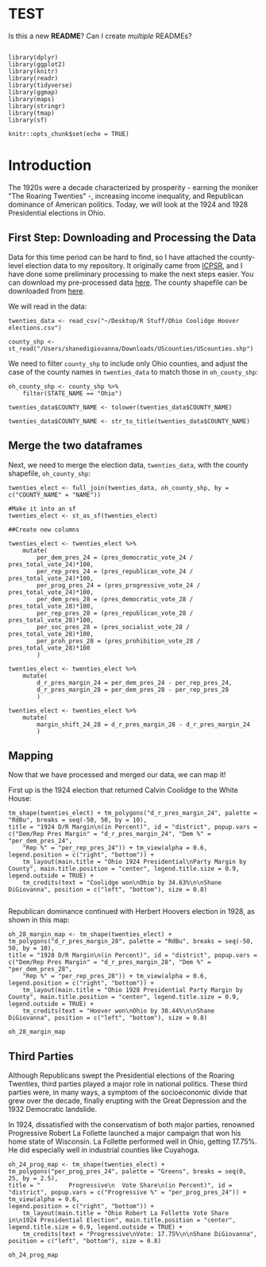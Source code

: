 # TEST
Is this a new **README**?
Can I create _multiple_ READMEs?

```{r setup, include = TRUE}

library(dplyr)
library(ggplot2)
library(knitr)
library(readr)
library(tidyverse)
library(ggmap)
library(maps)
library(stringr)
library(tmap)
library(sf)

knitr::opts_chunk$set(echo = TRUE)
```
# Introduction

The 1920s were a decade characterized by prosperity - earning the moniker "The Roaring Twenties" -, increasing income inequality, and Republican dominance of 
American politics. Today, we will look at the 1924 and 1928 Presidential elections in Ohio.

## First Step: Downloading and Processing the Data

Data for this time period can be hard to find, so I have attached the county-level election data to my repository. It originally came from [ICPSR](https://www.icpsr.umich.edu/web/pages/),
and I have done some preliminary processing to make the next steps easier. You can download my pre-processed data [here](https://raw.githubusercontent.com/shanedigiovanna/myrepotest1/main/Ohio%20Coolidge%20Hoover%20elections.csv).
The county shapefile can be downloaded from [here](https://community.esri.com/t5/arcgis-enterprise-portal/where-can-i-find-a-shapefile-with-all-us-counties-and-fips-code/td-p/307592).

We will read in the data:

```{r data}
twenties_data <- read_csv("~/Desktop/R Stuff/Ohio Coolidge Hoover elections.csv")

county_shp <- st_read("/Users/shanedigiovanna/Downloads/UScounties/UScounties.shp")
```

We need to filter `county_shp` to include only Ohio counties, and adjust the case of the county names in `twenties_data` to match those in `oh_county_shp`:

```{r}
oh_county_shp <- county_shp %>%
	filter(STATE_NAME == "Ohio")

twenties_data$COUNTY_NAME <- tolower(twenties_data$COUNTY_NAME)

twenties_data$COUNTY_NAME <- str_to_title(twenties_data$COUNTY_NAME)
```


## Merge the two dataframes

Next, we need to merge the election data, `twenties_data`, with the county shapefile, `oh_county_shp`:

```{r}
twenties_elect <- full_join(twenties_data, oh_county_shp, by = c("COUNTY_NAME" = "NAME"))

#Make it into an sf
twenties_elect <- st_as_sf(twenties_elect)

##Create new columns

twenties_elect <- twenties_elect %>%
	mutate(
		per_dem_pres_24 = (pres_democratic_vote_24 / pres_total_vote_24)*100,
		per_rep_pres_24 = (pres_republican_vote_24 / pres_total_vote_24)*100,
		per_prog_pres_24 = (pres_progressive_vote_24 / pres_total_vote_24)*100,
		per_dem_pres_28 = (pres_democratic_vote_28 / pres_total_vote_28)*100,
		per_rep_pres_28 = (pres_republican_vote_28 / pres_total_vote_28)*100,
		per_soc_pres_28 = (pres_socialist_vote_28 / pres_total_vote_28)*100,
		per_proh_pres_28 = (pres_prohibition_vote_28 / pres_total_vote_28)*100
		)

twenties_elect <- twenties_elect %>%
	mutate(
		d_r_pres_margin_24 = per_dem_pres_24 - per_rep_pres_24,
		d_r_pres_margin_28 = per_dem_pres_28 - per_rep_pres_28
		)

twenties_elect <- twenties_elect %>%
	mutate(
		margin_shift_24_28 = d_r_pres_margin_28 - d_r_pres_margin_24
		)
```


## Mapping

Now that we have processed and merged our data, we can map it! 

First up is the 1924 election that returned Calvin Coolidge to the White House:
```{r}
tm_shape(twenties_elect) + tm_polygons("d_r_pres_margin_24", palette = "RdBu", breaks = seq(-50, 50, by = 10),
title = "1924 D/R Margin\n(in Percent)", id = "district", popup.vars = c("Dem/Rep Pres Margin" = "d_r_pres_margin_24", "Dem %" = "per_dem_pres_24", 
    "Rep %" = "per_rep_pres_24")) + tm_view(alpha = 0.6, 
legend.position = c("right", "bottom")) +
    tm_layout(main.title = "Ohio 1924 Presidential\nParty Margin by County", main.title.position = "center", legend.title.size = 0.9, legend.outside = TRUE) +
    tm_credits(text = "Coolidge won\nOhio by 34.63%\n\nShane DiGiovanna", position = c("left", "bottom"), size = 0.8)


```

Republican dominance continued with Herbert Hoovers election in 1928, as shown in this map:
```{r}
oh_28_margin_map <- tm_shape(twenties_elect) + tm_polygons("d_r_pres_margin_28", palette = "RdBu", breaks = seq(-50, 50, by = 10),
title = "1928 D/R Margin\n(in Percent)", id = "district", popup.vars = c("Dem/Rep Pres Margin" = "d_r_pres_margin_28", "Dem %" = "per_dem_pres_28", 
    "Rep %" = "per_rep_pres_28")) + tm_view(alpha = 0.6, 
legend.position = c("right", "bottom")) +
    tm_layout(main.title = "Ohio 1928 Presidential Party Margin by County", main.title.position = "center", legend.title.size = 0.9, legend.outside = TRUE) +
    tm_credits(text = "Hoover won\nOhio by 30.44%\n\nShane DiGiovanna", position = c("left", "bottom"), size = 0.8)

oh_28_margin_map
```

## Third Parties

Although Republicans swept the Presidential elections of the Roaring Twenties, third parties played a major role in national politics. These third parties were,
in many ways, a symptom of the socioeconomic divide that grew over the decade, finally erupting with the Great Depression and the 1932 Democratic landslide.

In 1924, dissatisfied with the conservatism of both major parties, renowned Progressive Robert La Follette launched a major campaign that won his home state of Wisconsin.
La Follette performed well in Ohio, getting 17.75%. He did especially well in industrial counties like Cuyahoga.

```{r}
oh_24_prog_map <- tm_shape(twenties_elect) + tm_polygons("per_prog_pres_24", palette = "Greens", breaks = seq(0, 25, by = 2.5),
title = "        Progressive\n  Vote Share\n(in Percent)", id = "district", popup.vars = c("Progressive %" = "per_prog_pres_24")) + tm_view(alpha = 0.6, 
legend.position = c("right", "bottom")) +
    tm_layout(main.title = "Ohio Robert La Follette Vote Share in\n1924 Presidential Election", main.title.position = "center", legend.title.size = 0.9, legend.outside = TRUE) +
    tm_credits(text = "Progressive\nVote: 17.75%\n\nShane DiGiovanna", position = c("left", "bottom"), size = 0.8)

oh_24_prog_map
```
